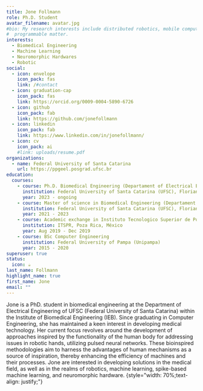 ```yaml
---
title: Jone Follmann
role: Ph.D. Student
avatar_filename: avatar.jpg
#bio: My research interests include distributed robotics, mobile computing and
#  programmable matter.
interests:
  - Biomedical Engineering
  - Machine Learning
  - Neuromorphic Hardwares
  - Robotic
social:
  - icon: envelope
    icon_pack: fas
    link: /#contact
  - icon: graduation-cap
    icon_pack: fas
    link: https://orcid.org/0009-0004-5890-6726
  - icon: github
    icon_pack: fab
    link: https://github.com/jonefollmann
  - icon: linkedin
    icon_pack: fab
    link: https://www.linkedin.com/in/jonefollmann/
  - icon: cv
    icon_pack: ai
    #link: uploads/resume.pdf
organizations:
  - name: Federal University of Santa Catarina
    url: https://ppgeel.posgrad.ufsc.br
education:
  courses:
    - course: Ph.D. Biomedical Engineering (Departament of Electrical Engineering)
      institution: Federal University of Santa Catarina (UFSC), Florianópolis, Brazil
      year: 2023 - ongoing
    - course: Master of science in Biomedical Engineering (Departament of Electrical Engineering) 
      institution: Federal University of Santa Catarina (UFSC), Florianópolis, Brazil
      year: 2021 - 2023
    - course: Academic exchange in Instituto Tecnologico Superior de Poza Rica (ITSPR)
      institution: ITSPR, Poza Rica, México
      year: Aug 2019 - Dec 2019
    - course: BSc Computer Engineering
      institution: Federal University of Pampa (Unipampa)
      year: 2015 - 2020
superuser: true
status:
  icon: ☕️
last_name: Follmann
highlight_name: true
first_name: Jone
email: ""
---
```


Jone is a PhD. student in biomedical engineering at the Department of Electrical Engineering of UFSC (Federal University of Santa Catarina) within the Institute of Biomedical Engineering (IEB). Since graduating in Computer Engineering, she has maintained a keen interest in developing medical technology. Her current focus revolves around the development of approaches inspired by the functionality of the human body for addressing issues in robotic hands, utilizing pulsed neural networks. These bioinspired methodologies aim to harness the advantages of human mechanisms as a source of inspiration, thereby enhancing the efficiency of machines and their processes. Jone are interested in developing solutions in the medical field, as well as in the realms of robotics, machine learning, spike-based machine learning, and neuromorphic hardware.
{style="width: 70%;text-align: justify;"}


